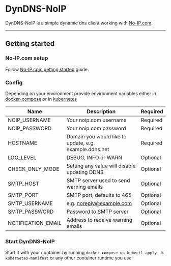# DynDNS-NoIP

DynDNS-NoIP is a simple dynamic dns client working with [No-IP.com](https://noip.com).

****

## Getting started

### No-IP.com setup

Follow [No-IP.com getting started](https://www.noip.com/support/knowledgebase/free-dynamic-dns-getting-started-guide-ip-version)
guide.

### Config

Depending on your environment provide environment variables either in
[docker-compose](docker-compose/docker-compose.yaml) or in [kubernetes](kubernetes-manifest/secret.yaml)

| Name | Description| Required |
|---|---|---|
| NOIP_USERNAME| Your noip.com username | Required |
| NOIP_PASSWORD| Your noip.com password | Required |
| HOSTNAME | Domain you would like to update, e.g. example.ddns.net | Required |
| LOG_LEVEL| DEBUG, INFO or WARN| Optional |
| CHECK_ONLY_MODE| Setting any value will disable updating DDNS | Optional |
| SMTP_HOST| SMTP server used to send warning emails| Optional |
| SMTP_PORT| SMTP port, defaults to 465 | Optional |
| SMTP_USERNAME| e.g. noreply@example.com | Optional |
| SMTP_PASSWORD| Password to SMTP server| Optional |
| NOTIFICATION_EMAIL | Address to receive warning emails | Optional |

### Start DynDNS-NoIP

Start it with your container by running `docker-compose up`, `kubectl apply -k kubernetes-manifest`
or any other container runtime you use.
